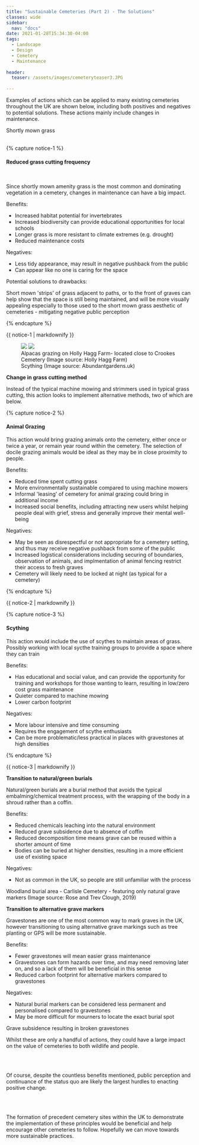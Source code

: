 ```yaml
---
title: "Sustainable Cemeteries (Part 2) - The Solutions"
classes: wide
sidebar:
  nav: "docs"
date: 2021-01-28T15:34:30-04:00
tags:
  - Landscape
  - Design
  - Cemetery
  - Maintenance
  
header:
  teaser: /assets/images/cemeteryteaser3.JPG
  
---
```


Examples of actions which can be applied to many existing cemeteries throughout the UK are shown below, including both positives and negatives to potential solutions. These actions mainly include changes in maintenance.

<img src="/assets/images/cemeterygrassshort.JPG" alt="">
<figcaption>Shortly mown grass</figcaption>

<br>

{% capture notice-1 %}

#### Reduced grass cutting frequency

<br>

Since shortly mown amenity grass is the most common and dominating vegetation in a cemetery, changes in maintenance can have a big impact.

Benefits:

+ Increased habitat potential for invertebrates
+ Increased biodiversity can provide educational opportunities for local schools
+ Longer grass is more resistant to climate extremes (e.g. drought)
+ Reduced maintenance costs

Negatives:

- Less tidy appearance, may result in negative pushback from the public
- Can appear like no one is caring for the space

Potential solutions to drawbacks:

Short mown 'strips' of grass adjacent to paths, or to the front of graves can help show that the space is still being maintained, and will be more visually appealing especially to those used to the short mown grass aesthetic of cemeteries - mitigating negative public perception

{% endcapture %}

<div class="notice">
  {{ notice-1 | markdownify }}
</div>

<figure class="half">
    <a href="/assets/images/alpaca.jpg"><img src="/assets/images/alpaca.jpg"></a>
    <a href="/assets/images/scything.jpg"><img src="/assets/images/scything.jpg"></a>
    <figcaption>Alpacas grazing on Holly Hagg Farm- located close to Crookes Cemetery (Image source: Holly Hagg Farm) <br> Scything (Image source: Abundantgardens.uk)</figcaption>
</figure>

**Change in grass cutting method**

Instead of the typical machine mowing and strimmers used in typical grass cutting, this action looks to implement alternative methods, two of which are below.


{% capture notice-2 %}

#### Animal Grazing

This action would bring grazing animals onto the cemetery, either once or twice a year, or remain year round within the cemetery. The selection of docile grazing animals would be ideal as they may be in close proximity to people.

Benefits:

+ Reduced time spent cutting grass
+ More environmentally sustainable compared to using machine mowers
+ Informal 'leasing' of cemetery for animal grazing could bring in additional income
+ Increased social benefits, including attracting new users whilst helping people deal with grief, stress and generally improve their mental well-being


Negatives:

- May be seen as disrespectful or not appropriate for a cemetery setting, and thus may receive negative pushback from some of the public
- Increased logistical considerations including securing of boundaries, observation of animals, and implmentation of animal fencing restrict their access to fresh graves
- Cemetery will likely need to be locked at night (as typical for a cemetery)

{% endcapture %}

<div class="notice">
  {{ notice-2 | markdownify }}
</div>

{% capture notice-3 %}

#### Scything

This action would include the use of scythes to maintain areas of grass. Possibly working with local sycthe training groups to provide a space where they can train


Benefits:

+ Has educational and social value, and can provide the opportunity for training and workshops for those wanting to learn, resulting in low/zero
cost grass maintenance  
+ Quieter compared to machine mowing
+ Lower carbon footprint

Negatives:

- More labour intensive and time consuming
- Requires the engagement of scythe enthusiasts
- Can be more problematic/less practical in places with gravestones at high densities

{% endcapture %}

<div class="notice">
  {{ notice-3 | markdownify }}
</div>

**Transition to natural/green burials**


Natural/green burials are a burial method that avoids the typical embalming/chemical treatment process, with the wrapping of the body in a shroud rather than a coffin.

Benefits:

+ Reduced chemicals leaching into the natural environment
+ Reduced grave subsidence due to absence of coffin
+ Reduced decomposition time means grave can be reused within a shorter amount of time 
+ Bodies can be buried at higher densities, resulting in a more efficient use of existing space

Negatives:

- Not as common in the UK, so people are still unfamiliar with the process


<img src="/assets/images/woodland burial, rose and trev clough.jpg" alt="">
<figcaption>Woodland burial area - Carlisle Cemetery - featuring only natural grave markers (Image source: Rose and Trev Clough, 2019)</figcaption>

**Transition to alternative grave markers**

Gravestones are one of the most common way to mark graves in the UK, however transitioning to using alternative grave markings such as tree planting or GPS will be more sustainable. 

Benefits:

+ Fewer gravestones will mean easier grass maintenance
+ Gravestones can form hazards over time, and may need removing later on, and so a lack of them will be beneficial in this sense 
+ Reduced carbon footprint for alternative markers compared to gravestones

Negatives:

- Natural burial markers can be considered less permanent and personalised compared to gravestones
- May be more difficult for mourners to locate the exact burial spot

<img src="/assets/images/damagedstones.JPG" alt="">
<figcaption>Grave subsidence resulting in broken gravestones</figcaption>

<p style="text-align: justify;">

Whilst these are only a handful of actions, they could have a large impact on the value of cemeteries to both wildlife and people.

<br><br>

Of course, despite the countless benefits mentioned, public perception and continuance of the status quo are likely the largest hurdles to enacting positive change.

<br><br>

The formation of precedent cemetery sites within the UK to demonstrate the implementation of these principles would be beneficial and help encourage other cemeteries to follow. Hopefully we can move towards more sustainable practices. 

</p>
